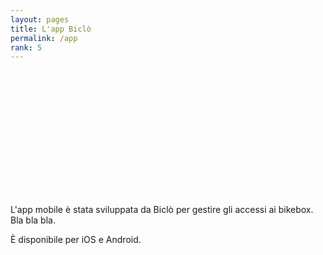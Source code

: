 ```yaml
---
layout: pages
title: L'app Biclò
permalink: /app
rank: 5
---
```


<div class="mt-5 mb-5" style="margin: auto; width: max(20vw, 200px); height: max(20vw, 200px);">
    <div class="rounded-circle" style="margin: auto; width: max(20vw, 200px); height: max(20vw, 200px); margin: auto; width: 100%; height: 100%; background-image: url('res/img/biclo-app.jpg'); background-size: cover; "></div> 
</div>

L'app mobile è stata sviluppata da Biclò per gestire gli accessi ai bikebox. Bla bla bla.

È disponibile per iOS e Android.